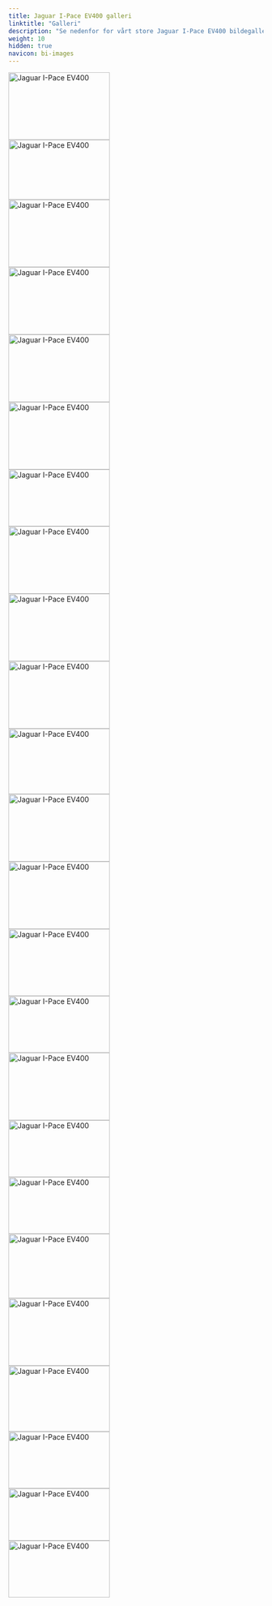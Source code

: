 ```yaml
---
title: Jaguar I-Pace EV400 galleri
linktitle: "Galleri"
description: "Se nedenfor for vårt store Jaguar I-Pace EV400 bildegalleri. Klikk på bildene for høyoppløselige versjoner."
weight: 10
hidden: true
navicon: bi-images
---
```

<!-- markdownlint-disable MD033 -->
<div class="row" id ="my-gallery">
<div class="pswp-grid-item col-12 col-md-6 col-lg-4">
<a href="https://media.evkx.net/multimedia/models/jaguar/i-pace/i-pace_ev400/charging_1.jpg"
data-pswp-src="https://media.evkx.net/multimedia/models/jaguar/i-pace/i-pace_ev400/charging_1.jpg"
data-pswp-width="3000"
data-pswp-height="2000" 
target="_blank">
<img src="https://media.evkx.net/multimedia/models/jaguar/i-pace/i-pace_ev400/charging_1_xst.jpg" alt="Jaguar I-Pace EV400" width="200px" height="133px" />
</a>
</div>
<div class="pswp-grid-item col-12 col-md-6 col-lg-4">
<a href="https://media.evkx.net/multimedia/models/jaguar/i-pace/i-pace_ev400/charging_2.jpg"
data-pswp-src="https://media.evkx.net/multimedia/models/jaguar/i-pace/i-pace_ev400/charging_2.jpg"
data-pswp-width="3000"
data-pswp-height="1774" 
target="_blank">
<img src="https://media.evkx.net/multimedia/models/jaguar/i-pace/i-pace_ev400/charging_2_xst.jpg" alt="Jaguar I-Pace EV400" width="200px" height="118px" />
</a>
</div>
<div class="pswp-grid-item col-12 col-md-6 col-lg-4">
<a href="https://media.evkx.net/multimedia/models/jaguar/i-pace/i-pace_ev400/doors_1.jpg"
data-pswp-src="https://media.evkx.net/multimedia/models/jaguar/i-pace/i-pace_ev400/doors_1.jpg"
data-pswp-width="3000"
data-pswp-height="2000" 
target="_blank">
<img src="https://media.evkx.net/multimedia/models/jaguar/i-pace/i-pace_ev400/doors_1_xst.jpg" alt="Jaguar I-Pace EV400" width="200px" height="133px" />
</a>
</div>
<div class="pswp-grid-item col-12 col-md-6 col-lg-4">
<a href="https://media.evkx.net/multimedia/models/jaguar/i-pace/i-pace_ev400/exterior_1.jpg"
data-pswp-src="https://media.evkx.net/multimedia/models/jaguar/i-pace/i-pace_ev400/exterior_1.jpg"
data-pswp-width="3000"
data-pswp-height="2000" 
target="_blank">
<img src="https://media.evkx.net/multimedia/models/jaguar/i-pace/i-pace_ev400/exterior_1_xst.jpg" alt="Jaguar I-Pace EV400" width="200px" height="133px" />
</a>
</div>
<div class="pswp-grid-item col-12 col-md-6 col-lg-4">
<a href="https://media.evkx.net/multimedia/models/jaguar/i-pace/i-pace_ev400/exterior_2.jpg"
data-pswp-src="https://media.evkx.net/multimedia/models/jaguar/i-pace/i-pace_ev400/exterior_2.jpg"
data-pswp-width="3000"
data-pswp-height="1999" 
target="_blank">
<img src="https://media.evkx.net/multimedia/models/jaguar/i-pace/i-pace_ev400/exterior_2_xst.jpg" alt="Jaguar I-Pace EV400" width="200px" height="133px" />
</a>
</div>
<div class="pswp-grid-item col-12 col-md-6 col-lg-4">
<a href="https://media.evkx.net/multimedia/models/jaguar/i-pace/i-pace_ev400/exterior_3.jpg"
data-pswp-src="https://media.evkx.net/multimedia/models/jaguar/i-pace/i-pace_ev400/exterior_3.jpg"
data-pswp-width="3000"
data-pswp-height="2000" 
target="_blank">
<img src="https://media.evkx.net/multimedia/models/jaguar/i-pace/i-pace_ev400/exterior_3_xst.jpg" alt="Jaguar I-Pace EV400" width="200px" height="133px" />
</a>
</div>
<div class="pswp-grid-item col-12 col-md-6 col-lg-4">
<a href="https://media.evkx.net/multimedia/models/jaguar/i-pace/i-pace_ev400/exterior_4.jpg"
data-pswp-src="https://media.evkx.net/multimedia/models/jaguar/i-pace/i-pace_ev400/exterior_4.jpg"
data-pswp-width="3000"
data-pswp-height="1686" 
target="_blank">
<img src="https://media.evkx.net/multimedia/models/jaguar/i-pace/i-pace_ev400/exterior_4_xst.jpg" alt="Jaguar I-Pace EV400" width="200px" height="112px" />
</a>
</div>
<div class="pswp-grid-item col-12 col-md-6 col-lg-4">
<a href="https://media.evkx.net/multimedia/models/jaguar/i-pace/i-pace_ev400/exterior_5.jpg"
data-pswp-src="https://media.evkx.net/multimedia/models/jaguar/i-pace/i-pace_ev400/exterior_5.jpg"
data-pswp-width="3000"
data-pswp-height="2000" 
target="_blank">
<img src="https://media.evkx.net/multimedia/models/jaguar/i-pace/i-pace_ev400/exterior_5_xst.jpg" alt="Jaguar I-Pace EV400" width="200px" height="133px" />
</a>
</div>
<div class="pswp-grid-item col-12 col-md-6 col-lg-4">
<a href="https://media.evkx.net/multimedia/models/jaguar/i-pace/i-pace_ev400/exterior_6.jpg"
data-pswp-src="https://media.evkx.net/multimedia/models/jaguar/i-pace/i-pace_ev400/exterior_6.jpg"
data-pswp-width="3000"
data-pswp-height="2001" 
target="_blank">
<img src="https://media.evkx.net/multimedia/models/jaguar/i-pace/i-pace_ev400/exterior_6_xst.jpg" alt="Jaguar I-Pace EV400" width="200px" height="133px" />
</a>
</div>
<div class="pswp-grid-item col-12 col-md-6 col-lg-4">
<a href="https://media.evkx.net/multimedia/models/jaguar/i-pace/i-pace_ev400/exterior_7.jpg"
data-pswp-src="https://media.evkx.net/multimedia/models/jaguar/i-pace/i-pace_ev400/exterior_7.jpg"
data-pswp-width="3000"
data-pswp-height="2000" 
target="_blank">
<img src="https://media.evkx.net/multimedia/models/jaguar/i-pace/i-pace_ev400/exterior_7_xst.jpg" alt="Jaguar I-Pace EV400" width="200px" height="133px" />
</a>
</div>
<div class="pswp-grid-item col-12 col-md-6 col-lg-4">
<a href="https://media.evkx.net/multimedia/models/jaguar/i-pace/i-pace_ev400/frontseats_1.jpg"
data-pswp-src="https://media.evkx.net/multimedia/models/jaguar/i-pace/i-pace_ev400/frontseats_1.jpg"
data-pswp-width="3000"
data-pswp-height="1946" 
target="_blank">
<img src="https://media.evkx.net/multimedia/models/jaguar/i-pace/i-pace_ev400/frontseats_1_xst.jpg" alt="Jaguar I-Pace EV400" width="200px" height="129px" />
</a>
</div>
<div class="pswp-grid-item col-12 col-md-6 col-lg-4">
<a href="https://media.evkx.net/multimedia/models/jaguar/i-pace/i-pace_ev400/frontseats_2.jpg"
data-pswp-src="https://media.evkx.net/multimedia/models/jaguar/i-pace/i-pace_ev400/frontseats_2.jpg"
data-pswp-width="3000"
data-pswp-height="1999" 
target="_blank">
<img src="https://media.evkx.net/multimedia/models/jaguar/i-pace/i-pace_ev400/frontseats_2_xst.jpg" alt="Jaguar I-Pace EV400" width="200px" height="133px" />
</a>
</div>
<div class="pswp-grid-item col-12 col-md-6 col-lg-4">
<a href="https://media.evkx.net/multimedia/models/jaguar/i-pace/i-pace_ev400/headlights_1.jpg"
data-pswp-src="https://media.evkx.net/multimedia/models/jaguar/i-pace/i-pace_ev400/headlights_1.jpg"
data-pswp-width="3000"
data-pswp-height="2000" 
target="_blank">
<img src="https://media.evkx.net/multimedia/models/jaguar/i-pace/i-pace_ev400/headlights_1_xst.jpg" alt="Jaguar I-Pace EV400" width="200px" height="133px" />
</a>
</div>
<div class="pswp-grid-item col-12 col-md-6 col-lg-4">
<a href="https://media.evkx.net/multimedia/models/jaguar/i-pace/i-pace_ev400/headlights_2.jpg"
data-pswp-src="https://media.evkx.net/multimedia/models/jaguar/i-pace/i-pace_ev400/headlights_2.jpg"
data-pswp-width="3000"
data-pswp-height="1993" 
target="_blank">
<img src="https://media.evkx.net/multimedia/models/jaguar/i-pace/i-pace_ev400/headlights_2_xst.jpg" alt="Jaguar I-Pace EV400" width="200px" height="132px" />
</a>
</div>
<div class="pswp-grid-item col-12 col-md-6 col-lg-4">
<a href="https://media.evkx.net/multimedia/models/jaguar/i-pace/i-pace_ev400/interior_1.jpg"
data-pswp-src="https://media.evkx.net/multimedia/models/jaguar/i-pace/i-pace_ev400/interior_1.jpg"
data-pswp-width="3000"
data-pswp-height="1689" 
target="_blank">
<img src="https://media.evkx.net/multimedia/models/jaguar/i-pace/i-pace_ev400/interior_1_xst.jpg" alt="Jaguar I-Pace EV400" width="200px" height="112px" />
</a>
</div>
<div class="pswp-grid-item col-12 col-md-6 col-lg-4">
<a href="https://media.evkx.net/multimedia/models/jaguar/i-pace/i-pace_ev400/interior_2.jpg"
data-pswp-src="https://media.evkx.net/multimedia/models/jaguar/i-pace/i-pace_ev400/interior_2.jpg"
data-pswp-width="3000"
data-pswp-height="2000" 
target="_blank">
<img src="https://media.evkx.net/multimedia/models/jaguar/i-pace/i-pace_ev400/interior_2_xst.jpg" alt="Jaguar I-Pace EV400" width="200px" height="133px" />
</a>
</div>
<div class="pswp-grid-item col-12 col-md-6 col-lg-4">
<a href="https://media.evkx.net/multimedia/models/jaguar/i-pace/i-pace_ev400/main_1.jpg"
data-pswp-src="https://media.evkx.net/multimedia/models/jaguar/i-pace/i-pace_ev400/main_1.jpg"
data-pswp-width="3000"
data-pswp-height="1687" 
target="_blank">
<img src="https://media.evkx.net/multimedia/models/jaguar/i-pace/i-pace_ev400/main_1_xst.jpg" alt="Jaguar I-Pace EV400" width="200px" height="112px" />
</a>
</div>
<div class="pswp-grid-item col-12 col-md-6 col-lg-4">
<a href="https://media.evkx.net/multimedia/models/jaguar/i-pace/i-pace_ev400/rearlights_1.jpg"
data-pswp-src="https://media.evkx.net/multimedia/models/jaguar/i-pace/i-pace_ev400/rearlights_1.jpg"
data-pswp-width="3000"
data-pswp-height="1686" 
target="_blank">
<img src="https://media.evkx.net/multimedia/models/jaguar/i-pace/i-pace_ev400/rearlights_1_xst.jpg" alt="Jaguar I-Pace EV400" width="200px" height="112px" />
</a>
</div>
<div class="pswp-grid-item col-12 col-md-6 col-lg-4">
<a href="https://media.evkx.net/multimedia/models/jaguar/i-pace/i-pace_ev400/screens_1.jpg"
data-pswp-src="https://media.evkx.net/multimedia/models/jaguar/i-pace/i-pace_ev400/screens_1.jpg"
data-pswp-width="2560"
data-pswp-height="1632" 
target="_blank">
<img src="https://media.evkx.net/multimedia/models/jaguar/i-pace/i-pace_ev400/screens_1_xst.jpg" alt="Jaguar I-Pace EV400" width="200px" height="127px" />
</a>
</div>
<div class="pswp-grid-item col-12 col-md-6 col-lg-4">
<a href="https://media.evkx.net/multimedia/models/jaguar/i-pace/i-pace_ev400/screens_2.jpg"
data-pswp-src="https://media.evkx.net/multimedia/models/jaguar/i-pace/i-pace_ev400/screens_2.jpg"
data-pswp-width="3000"
data-pswp-height="1999" 
target="_blank">
<img src="https://media.evkx.net/multimedia/models/jaguar/i-pace/i-pace_ev400/screens_2_xst.jpg" alt="Jaguar I-Pace EV400" width="200px" height="133px" />
</a>
</div>
<div class="pswp-grid-item col-12 col-md-6 col-lg-4">
<a href="https://media.evkx.net/multimedia/models/jaguar/i-pace/i-pace_ev400/secondrowseats_1.jpg"
data-pswp-src="https://media.evkx.net/multimedia/models/jaguar/i-pace/i-pace_ev400/secondrowseats_1.jpg"
data-pswp-width="3000"
data-pswp-height="1958" 
target="_blank">
<img src="https://media.evkx.net/multimedia/models/jaguar/i-pace/i-pace_ev400/secondrowseats_1_xst.jpg" alt="Jaguar I-Pace EV400" width="200px" height="130px" />
</a>
</div>
<div class="pswp-grid-item col-12 col-md-6 col-lg-4">
<a href="https://media.evkx.net/multimedia/models/jaguar/i-pace/i-pace_ev400/suspension_1.jpg"
data-pswp-src="https://media.evkx.net/multimedia/models/jaguar/i-pace/i-pace_ev400/suspension_1.jpg"
data-pswp-width="3000"
data-pswp-height="1688" 
target="_blank">
<img src="https://media.evkx.net/multimedia/models/jaguar/i-pace/i-pace_ev400/suspension_1_xst.jpg" alt="Jaguar I-Pace EV400" width="200px" height="112px" />
</a>
</div>
<div class="pswp-grid-item col-12 col-md-6 col-lg-4">
<a href="https://media.evkx.net/multimedia/models/jaguar/i-pace/i-pace_ev400/trunk_1.jpg"
data-pswp-src="https://media.evkx.net/multimedia/models/jaguar/i-pace/i-pace_ev400/trunk_1.jpg"
data-pswp-width="3000"
data-pswp-height="1556" 
target="_blank">
<img src="https://media.evkx.net/multimedia/models/jaguar/i-pace/i-pace_ev400/trunk_1_xst.jpg" alt="Jaguar I-Pace EV400" width="200px" height="103px" />
</a>
</div>
<div class="pswp-grid-item col-12 col-md-6 col-lg-4">
<a href="https://media.evkx.net/multimedia/models/jaguar/i-pace/i-pace_ev400/wheels_1.jpg"
data-pswp-src="https://media.evkx.net/multimedia/models/jaguar/i-pace/i-pace_ev400/wheels_1.jpg"
data-pswp-width="3000"
data-pswp-height="1687" 
target="_blank">
<img src="https://media.evkx.net/multimedia/models/jaguar/i-pace/i-pace_ev400/wheels_1_xst.jpg" alt="Jaguar I-Pace EV400" width="200px" height="112px" />
</a>
</div>
</div>
<script type="module">
  import PhotoSwipeLightbox from '/js/photoswipe-lightbox.esm.js';
    const lightbox = new PhotoSwipeLightbox({
       gallery: '#my-gallery',
        children: 'a',
        pswpModule: () => import('/js/photoswipe.esm.js')
    });
lightbox.init();
</script>
